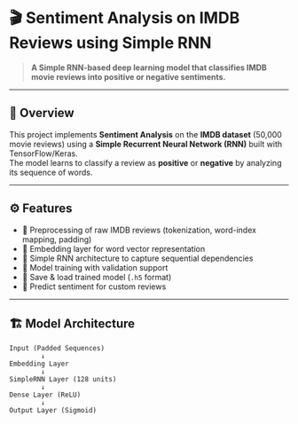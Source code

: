 # 🎬 Sentiment Analysis on IMDB Reviews using Simple RNN  

> **A Simple RNN-based deep learning model that classifies IMDB movie reviews into positive or negative sentiments.**  

---

## 📌 Overview  
This project implements **Sentiment Analysis** on the **IMDB dataset** (50,000 movie reviews) using a **Simple Recurrent Neural Network (RNN)** built with TensorFlow/Keras.  
The model learns to classify a review as **positive** or **negative** by analyzing its sequence of words.  

---

## ⚙️ Features  
- 🔹 Preprocessing of raw IMDB reviews (tokenization, word-index mapping, padding)  
- 🔹 Embedding layer for word vector representation  
- 🔹 Simple RNN architecture to capture sequential dependencies  
- 🔹 Model training with validation support  
- 🔹 Save & load trained model (`.h5` format)  
- 🔹 Predict sentiment for custom reviews  

---

## 🏗️ Model Architecture  
```text
Input (Padded Sequences)
        ↓
Embedding Layer
        ↓
SimpleRNN Layer (128 units)
        ↓
Dense Layer (ReLU)
        ↓
Output Layer (Sigmoid)
